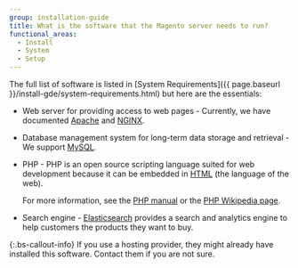 ```yaml
---
group: installation-guide
title: What is the software that the Magento server needs to run?
functional_areas:
  - Install
  - System
  - Setup
---
```


<!-- This topic is referred to from Magento 2 code! Don't change the URL without informing engineering! -->
<!-- Referring file: README.md owned by core -->

The full list of software is listed in [System Requirements]({{ page.baseurl }}/install-gde/system-requirements.html) but here are the essentials:

*  Web server for providing access to web pages - Currently, we have documented [Apache](http://en.wikipedia.org/wiki/Apache_HTTP_Server) and [NGINX](https://en.wikipedia.org/wiki/Nginx).

*  Database management system for long-term data storage and retrieval - We support [MySQL](http://dev.mysql.com/doc/refman/4.1/en/what-is-mysql.html).

*  PHP - PHP is an open source scripting language suited for web development because it can be embedded in [HTML](http://www.w3schools.com/html/html_intro.asp) (the language of the web).

   For more information, see the [PHP manual](http://php.net/manual/en/intro-whatis.php) or the [PHP Wikipedia page](http://en.wikipedia.org/wiki/PHP).

*  Search engine - [Elasticsearch](https://www.elastic.co/elasticsearch/) provides a search and analytics engine to help customers the products they want to buy.

 {:.bs-callout-info}
If you use a hosting provider, they might already have installed this software. Contact them if you are not sure.
